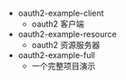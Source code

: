- oauth2-example-client 
  - oauth2 客户端
- oauth2-example-resource
  - oauth2 资源服务器
- oauth2-example-full
  - 一个完整项目演示
    